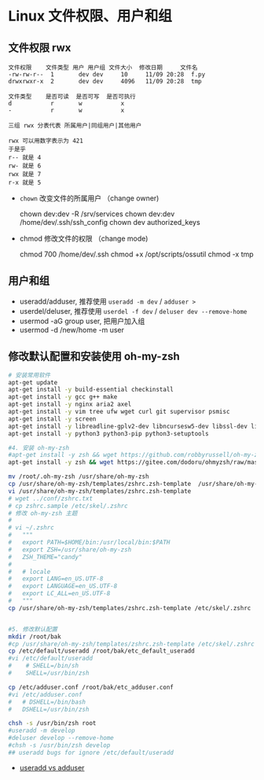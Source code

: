 
# Linux 文件权限、用户和组

## 文件权限 rwx

```
文件权限    文件类型 用户 用户组 文件大小  修改日期     文件名
-rw-rw-r--  1       dev dev     10     11/09 20:28  f.py 
drwxrwxr-x  2       dev dev     4096   11/09 20:28  tmp

文件类型    是否可读  是否可写  是否可执行
d           r       w           x
-           r       w           x

三组 rwx 分表代表 所属用户|同组用户|其他用户

rwx 可以用数字表示为 421
于是乎
r-- 就是 4
rw- 就是 6
rwx 就是 7
r-x 就是 5
```

- `chown` 改变文件的所属用户 （change owner)

    
    chown dev:dev -R /srv/services
    chown dev:dev /home/dev/.ssh/ssh_config
    chown dev authorized_keys
    
- chmod 修改文件的权限  （change mode)


    chmod 700 /home/dev/.ssh
    chmod +x /opt/scripts/ossutil
    chmod -x tmp

## 用户和组
- useradd/adduser, 推荐使用 `useradd -m dev` / `adduser >`
- userdel/deluser, 推荐使用 `userdel -f dev` / `deluser dev --remove-home`
- usermod -aG group user, 把用户加入组
- usermod -d /new/home -m user

## 修改默认配置和安装使用 oh-my-zsh 

```bash
# 安装常用软件
apt-get update
apt-get install -y build-essential checkinstall
apt-get install -y gcc g++ make
apt-get install -y nginx aria2 axel
apt-get install -y vim tree ufw wget curl git supervisor psmisc
apt-get install -y screen
apt-get install -y libreadline-gplv2-dev libncursesw5-dev libssl-dev libsqlite3-dev tk-dev libgdbm-dev libc6-dev libbz2-dev
apt-get install -y python3 python3-pip python3-setuptools

#4. 安装 oh-my-zsh
#apt-get install -y zsh && wget https://github.com/robbyrussell/oh-my-zsh/raw/master/tools/install.sh -O - | sh
apt-get install -y zsh && wget https://gitee.com/dodoru/ohmyzsh/raw/master/tools/install.sh -O - | sh

mv /root/.oh-my-zsh /usr/share/oh-my-zsh
cp /usr/share/oh-my-zsh/templates/zshrc.zsh-template  /usr/share/oh-my-zsh/templates/zshrc.zsh-template.origin
vi /usr/share/oh-my-zsh/templates/zshrc.zsh-template
# wget ../conf/zshrc.txt
# cp zshrc.sample /etc/skel/.zshrc
# 修改 oh-my-zsh 主题
#
# vi ~/.zshrc
#   """
#   export PATH=$HOME/bin:/usr/local/bin:$PATH
#   export ZSH=/usr/share/oh-my-zsh
#   ZSH_THEME="candy"
#
#   # locale
#   export LANG=en_US.UTF-8
#   export LANGUAGE=en_US.UTF-8
#   export LC_ALL=en_US.UTF-8
#   """
cp /usr/share/oh-my-zsh/templates/zshrc.zsh-template /etc/skel/.zshrc


#5. 修改默认配置
mkdir /root/bak
#cp /usr/share/oh-my-zsh/templates/zshrc.zsh-template /etc/skel/.zshrc
cp /etc/default/useradd /root/bak/etc_default_useradd
#vi /etc/default/useradd
#    # SHELL=/bin/sh
#    SHELL=/usr/bin/zsh

cp /etc/adduser.conf /root/bak/etc_adduser.conf
#vi /etc/adduser.conf
#   # DSHELL=/bin/bash
#   DSHELL=/usr/bin/zsh

chsh -s /usr/bin/zsh root
#useradd -m develop
#deluser develop --remove-home
#chsh -s /usr/bin/zsh develop
## useradd bugs for ignore /etc/default/useradd
```

- [useradd vs adduser](https://askubuntu.com/questions/345974/what-is-the-difference-between-adduser-and-useradd)